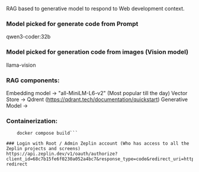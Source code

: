 RAG based to generative model to respond to Web development context.

### Model picked for generate code from Prompt
qwen3-coder:32b

### Model picked for generation code from images (Vision model)
llama-vision

### RAG components:
Embedding model -> "all-MiniLM-L6-v2" (Most popular till the day)
Vector Store    -> Qdrent (https://qdrant.tech/documentation/quickstart)
Generative Model -> 

### Containerization:
```// Make sure docker installed
    docker compose build```

### Login with Root / Admin Zeplin account (Who has access to all the Zeplin projects and screens)
https://api.zeplin.dev/v1/oauth/authorize?client_id=68c7b15fe6f0230a052a4bc7&response_type=code&redirect_uri=http://localhost:3000/zeplin/login-redirect

